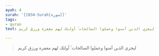 ```yaml
---
ayah: 4
surah: '[[034-Surah|سورة]]'
tags:
- quran
text: ليجزي الذين آمنوا وعملوا الصالحات ۚ أولئك لهم مغفرة ورزق كريم

---
```

> ليجزي الذين آمنوا وعملوا الصالحات ۚ أولئك لهم مغفرة ورزق كريم
